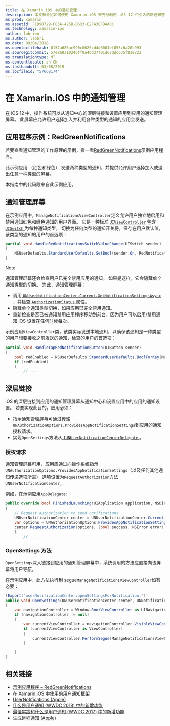 ```yaml
---
title: 在 Xamarin.iOS 中的通知管理
description: 本文档介绍如何使用 Xamarin.iOS 来充分利用 iOS 12 中引入的新通知管理功能。
ms.prod: xamarin
ms.assetid: F1D90729-F85A-425B-B633-E2FA38FB4A0C
ms.technology: xamarin-ios
author: lobrien
ms.author: laobri
ms.date: 09/04/2018
ms.openlocfilehash: 0157a685ac990c0626cd4d6001ef853c6a28b993
ms.sourcegitcommit: 57e8a0a10246ff9a4bd37f01d67ddc635f81e723
ms.translationtype: MT
ms.contentlocale: zh-CN
ms.lasthandoff: 03/08/2019
ms.locfileid: "57668174"
---
```

# <a name="notification-management-in-xamarinios"></a>在 Xamarin.iOS 中的通知管理

在 iOS 12 中，操作系统可以从通知中心的深层链接和设置应用到应用的通知管理屏幕。 此屏幕应允许用户选择加入并利用各种类型的通知的应用会发送。

## <a name="sample-app-redgreennotifications"></a>应用程序示例：RedGreenNotifications

若要查看通知管理的工作原理的示例，看一看[RedGreenNotifications](https://developer.xamarin.com/samples/monotouch/iOS12/RedGreenNotifications)示例应用程序。

此示例应用 （红色和绿色） 发送两种类型的通知，并提供允许用户选择加入或退出任意一种类型的屏幕。

本指南中的代码段来自此示例应用。

## <a name="notification-management-screen"></a>通知管理屏幕

在示例应用中，`ManageNotificationsViewController`定义允许用户独立地启用和禁用通知红色和绿色通知的用户界面。 它是一种标准 [`UIViewController`](xref:UIKit.UIViewController)
包含[ `UISwitch` ](xref:UIKit.UISwitch)为每种通知类型。 切换为任何类型的通知开关将，保存在用户默认值，该类型的通知的用户的首选项：

```csharp
partial void HandleRedNotificationsSwitchValueChange(UISwitch sender)
{
    NSUserDefaults.StandardUserDefaults.SetBool(sender.On, RedNotificationsEnabledKey);
}
```

> [!NOTE]
> 通知管理屏幕还会检查用户已完全禁用应用的通知。 如果是这样，它会隐藏单个通知类型的切换。 为此，通知管理屏幕：
>
> - 调用[ `UNUserNotificationCenter.Current.GetNotificationSettingsAsync` ](xref:UserNotifications.UNUserNotificationCenter.GetNotificationSettingsAsync) ，并检查[ `AuthorizationStatus` ](xref:UserNotifications.UNNotificationSettings.AuthorizationStatus)属性。
> - 隐藏单个通知类型切换，如果应用已完全禁用通知。
> - 重新检查是否已被通知禁用应用程序移动到前台，因为用户可以启用/禁用通知 iOS 设置在任何时候每次。

示例应用`ViewController`类，该类实际发送本地通知，以确保该通知是一种类型的用户想要接收之前发送的通知，检查的用户的首选项：

```csharp
partial void HandleTapRedNotificationButton(UIButton sender)
{
    bool redEnabled = NSUserDefaults.StandardUserDefaults.BoolForKey(ManageNotificationsViewController.RedNotificationsEnabledKey);
    if (redEnabled)
    {
        // ...
```

## <a name="deep-link"></a>深层链接

iOS 的深层链接到应用的通知管理屏幕从通知中心和设置应用中的应用的通知设置。 若要实现此目的，应用必须：

- 指示通知管理屏幕可通过传递`UNAuthorizationOptions.ProvidesAppNotificationSettings`到应用的通知授权请求。
- 实现`OpenSettings`方法从[ `IUNUserNotificationCenterDelegate` ](xref:UserNotifications.IUNUserNotificationCenterDelegate)。

### <a name="authorization-request"></a>授权请求

通知管理屏幕可用，应用应通过向操作系统指示`UNAuthorizationOptions.ProvidesAppNotificationSettings`（以及任何其他通知传递选项所需） 选项设置为`RequestAuthorization`方法`UNUserNotificationCenter`。

例如，在示例应用`AppDelegate`:

```csharp
public override bool FinishedLaunching(UIApplication application, NSDictionary launchOptions)
{
    // Request authorization to send notifications
    UNUserNotificationCenter center = UNUserNotificationCenter.Current;
    var options = UNAuthorizationOptions.ProvidesAppNotificationSettings | UNAuthorizationOptions.Alert | UNAuthorizationOptions.Sound | UNAuthorizationOptions.Provisional;
    center.RequestAuthorization(options, (bool success, NSError error) =>
    {
        // ...
```

### <a name="opensettings-method"></a>OpenSettings 方法

`OpenSettings`深入链接到应用的通知管理屏幕中，系统调用的方法应直接向该屏幕将用户导航。

在示例应用中，此方法执行到 segue`ManageNotificationsViewController`如有必要：

```csharp
[Export("userNotificationCenter:openSettingsForNotification:")]
public void OpenSettings(UNUserNotificationCenter center, UNNotification notification)
{
    var navigationController = Window.RootViewController as UINavigationController;
    if (navigationController != null)
    {
        var currentViewController = navigationController.VisibleViewController;
        if (currentViewController is ViewController)
        {
            currentViewController.PerformSegue(ManageNotificationsViewController.ShowManageNotificationsSegue, this);
        }

    }
}
```

## <a name="related-links"></a>相关链接

- [示例应用程序 – RedGreenNotifications](https://developer.xamarin.com/samples/monotouch/iOS12/RedGreenNotifications)
- [在 Xamarin.iOS 中使用的用户通知框架](~/ios/platform/user-notifications/index.md)
- [UserNotifications (Apple)](https://developer.apple.com/documentation/usernotifications?language=objc)
- [什么是用户通知 (WWDC 2018) 中的新增功能](https://developer.apple.com/videos/play/wwdc2018/710/)
- [最佳实践和什么是用户通知 (WWDC 2017) 中的新增功能](https://developer.apple.com/videos/play/wwdc2017/708/)
- [生成远程通知 (Apple)](https://developer.apple.com/documentation/usernotifications/setting_up_a_remote_notification_server/generating_a_remote_notification)

